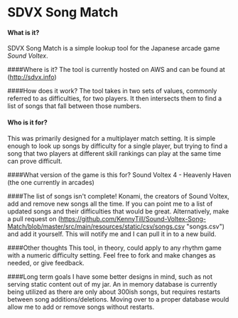 # SDVX Song Match

#### What is it?
SDVX Song Match is a simple lookup tool for the Japanese arcade game *Sound Voltex*.

####Where is it?
The tool is currently hosted on AWS and can be found at (http://sdvx.info)

####How does it work?
The tool takes in two sets of values, commonly referred to as difficulties, for two players. It then intersects them to 
find a list of songs that fall between those numbers.

#### Who is it for?
This was primarily designed for a multiplayer match setting. It is simple enough to look up songs by difficulty for a 
single player, but trying to find a song that two players at different skill rankings can play at the same time can 
prove difficult.

####What version of the game is this for?
Sound Voltex 4 - Heavenly Haven (the one currently in arcades)

####The list of songs isn't complete!
Konami, the creators of Sound Voltex, add and remove new songs all the time. If you can point me to a list of updated 
songs and their difficulties that would be great. Alternatively, make a pull request on 
(https://github.com/KennyTill/Sound-Voltex-Song-Match/blob/master/src/main/resources/static/csv/songs.csv "songs.csv") 
and add it yourself. This will notify me and I can pull it in to a new build.

####Other thoughts
This tool, in theory, could apply to any rhythm game with a numeric difficulty setting. 
Feel free to fork and make changes as needed, or give feedback. 

####Long term goals
I have some better designs in mind, such as not serving static content out of my jar. An in memory database is currently
 being utilized as there are only about 300ish songs, but requires restarts between song additions/deletions. Moving 
 over to a proper database would allow me to add or remove songs without restarts.
